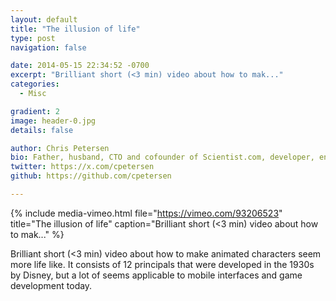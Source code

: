 ```yaml
---
layout: default
title: "The illusion of life"
type: post
navigation: false

date: 2014-05-15 22:34:52 -0700
excerpt: "Brilliant short (<3 min) video about how to mak..."
categories:
  - Misc

gradient: 2
image: header-0.jpg
details: false

author: Chris Petersen
bio: Father, husband, CTO and cofounder of Scientist.com, developer, entrepreneur and technologist.
twitter: https://x.com/cpetersen
github: https://github.com/cpetersen

---
```


{% include media-vimeo.html file="https://vimeo.com/93206523" title="The illusion of life" caption="Brilliant short (<3 min) video about how to mak..." %}

Brilliant short (<3 min) video about how to make animated characters seem more life like. It consists of 12 principals that were developed in the 1930s by Disney, but a lot of seems applicable to mobile interfaces and game development today. 

 
